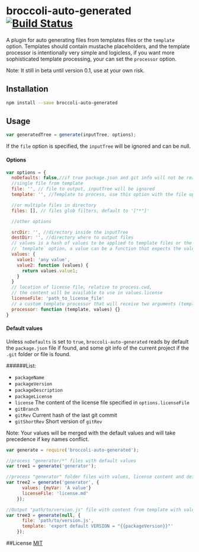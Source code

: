 # broccoli-auto-generated [![Build Status](https://travis-ci.org/g13013/broccoli-auto-generated.svg)](https://travis-ci.org/g13013/broccoli-auto-generated)
A plugin for auto generating files from templates files or the `template` option. Templates should contain mustache placeholders, and
the template processor is intentionally very simple and logicless, if you want more sophisticated template processing, your can set the `processor` option.

Note: It still in beta until version 0.1, use at your own risk.


## Installation

```bash
npm install --save broccoli-auto-generated
```

## Usage

```js
var generatedTree = generate(inputTree, options);

```

If the `file` option is specified, the `inputTree` will be ignored and can be null.

#### Options

```javascript
var options = {
  noDefaults: false,//if true package.json and git info will not be read
  //single file from template
  file: '', // file to output, inputTree will be ignored
  template: '', //Template to process, use this option with the file option

  //or multiple files in directory
  files: [], // files glob filters, default to '["*"]'

  //other options

  srcDir: '', //directory inside the inputTree
  destDir: '', //directory where to output files
  // values is a hash of values to be applied to template files or the
  // `template` option, a value can be a function that expects the values hash as argument.
  values: {
    value1: 'any value',
    value2: function (values) {
      return values.value1;
    }
  }
  // location of license file, relative to process.cwd,
  // the content will be available to use in values.license
  licenseFile: 'path_to_license_file'
  // a custom template processor that will receive two arguments (template, values)
  processor: function (template, values) {}
}
```

#### Default values
Unless `noDefaults` is set to `true`, `broccoli-auto-generated` reads by default the `package.json` file if found,
and some git info of the current project if the `.git` folder or file is found.

######List:

  * `packageName`
  * `packageVersion`
  * `packageDescription`
  * `packageLicense`
  * `license` The content of the license file specified in `options.licenseFile`
  * `gitBranch`
  * `gitRev` Current hash of the last git commit
  * `gitShortRev` Short version of `gitRev`

Note: Your values will be merged with the default values and will take precedence if key names conflict.

```javascript
var generate = require('broccoli-auto-generated');

//process "generator/*" files with default values
var tree1 = generate('generator');

//process "generator" folder files with values, license content and default values
var tree2 = generate('generator', {
      values: {myVar: 'A value'}
      licenseFile: 'license.md'
    });

//Output "path/to/version.js" file with content from template with value of version from  `package.json`
var tree3 = generate(null, {
      file: 'path/to/version.js',
      template: 'export default VERSION = "{{packageVersion}}"'
    });
```


##License
[MIT](https://github.com/g13013/broccoli-auto-generated/blob/master/LICENSE.md)

